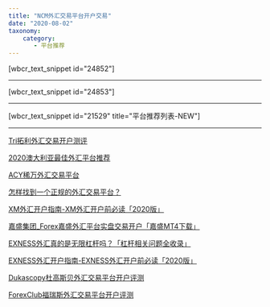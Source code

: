 ```yaml
---
title: "NCM外汇交易平台开户交易"
date: "2020-08-02"
taxonomy:
    category: 
       - 平台推荐
---
```


\[wbcr\_text\_snippet id="24852"\]

* * *

\[wbcr\_text\_snippet id="24853"\]

* * *

\[wbcr\_text\_snippet id="21529" title="平台推荐列表-NEW"\]

* * *

[Tri拓利外汇交易开户测评](https://we.laowei8.com/tri-reviews.html)

[2020澳大利亚最佳外汇平台推荐](https://we.laowei8.com/best-australia-broker.html)

[ACY稀万外汇交易平台](https://we.laowei8.com/acy-review.html)

[怎样找到一个正规的外汇交易平台？](https://we.laowei8.com/find-true-forex-broker.html)

[XM外汇开户指南-XM外汇开户前必读「2020版」](https://we.laowei8.com/xm-forex-broker-guide.html)

[嘉盛集团\_Forex嘉盛外汇平台实盘交易开户「嘉盛MT4下载」](https://we.laowei8.com/gain-forex-detail.html)

[EXNESS外汇真的是无限杠杆吗？「杠杆相关问题全收录」](https://we.laowei8.com/exness-leverage.html)

[EXNESS外汇开户指南-EXNESS外汇开户前必读「2020版」](https://we.laowei8.com/exness-review.html)

[Dukascopy杜高斯贝外汇交易平台开户评测](https://we.laowei8.com/dukascopy-review.html)

[ForexClub福瑞斯外汇交易平台开户评测](https://we.laowei8.com/forexclub-review.html)

